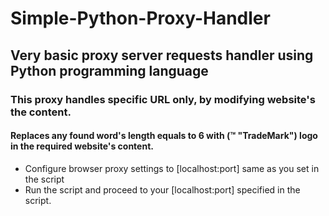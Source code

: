 # Simple-Python-Proxy-Handler
## Very basic proxy server requests handler using Python programming language
### This proxy handles specific URL only, by modifying website's the content.
#### Replaces any found word's length equals to 6 with (™ "TradeMark") logo in the required website's content.

- Configure browser proxy settings to [localhost:port] same as you set in the script 
- Run the script and proceed to your [localhost:port] specified in the script.
